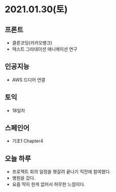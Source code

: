 # 2021.01.30(토)

## 프론트
- 클론코딩(카카오뱅크)
- 텍스트 그라데이션 애니메이션 연구

## 인공지능
- AWS 드디어 연결

## 토익
- 18일차

## 스페인어
- 기초1 Chapter4

## 오늘 하루
- 프로젝트 회의 일정을 헷갈려 끝나기 직전에 참여했다.
- 병원을 갔다.
- 요즘 딱히 한게 없어서 허무한 느낌이다.